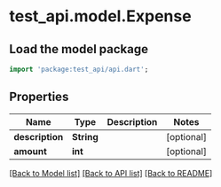 # test_api.model.Expense

## Load the model package
```dart
import 'package:test_api/api.dart';
```

## Properties
Name | Type | Description | Notes
------------ | ------------- | ------------- | -------------
**description** | **String** |  | [optional] 
**amount** | **int** |  | [optional] 

[[Back to Model list]](../README.md#documentation-for-models) [[Back to API list]](../README.md#documentation-for-api-endpoints) [[Back to README]](../README.md)


